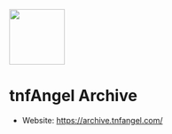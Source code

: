 <img width="100" height="100" src="https://github.com/tnfAngel-Archive/.github/assets/57068341/4e7d4079-3697-4c46-8127-19a3bd67130c" />

# tnfAngel Archive
- Website: https://archive.tnfangel.com/
